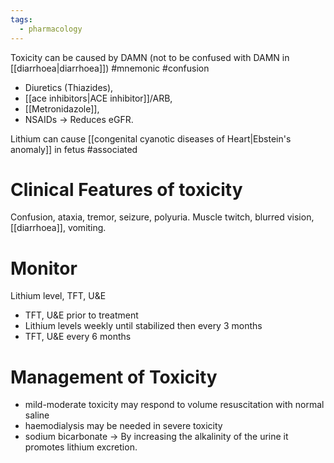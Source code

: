 ```yaml
---
tags:
  - pharmacology
---
```

Toxicity can be caused by DAMN (not to be confused with DAMN in [[diarrhoea|diarrhoea]]) #mnemonic #confusion 
- Diuretics (Thiazides), 
- [[ace inhibitors|ACE inhibitor]]/ARB, 
- [[Metronidazole]], 
- NSAIDs -> Reduces eGFR.

Lithium can cause [[congenital cyanotic diseases of Heart|Ebstein's anomaly]] in fetus #associated 

# Clinical Features of toxicity
Confusion, ataxia, tremor, seizure, polyuria.
Muscle twitch, blurred vision, [[diarrhoea]], vomiting.

# Monitor
Lithium level, TFT, U&E
- TFT, U&E prior to treatment
- Lithium levels weekly until stabilized then every 3 months
- TFT, U&E every 6 months

# Management of Toxicity
- mild-moderate toxicity may respond to volume resuscitation with normal saline
- haemodialysis may be needed in severe toxicity
- sodium bicarbonate -> By increasing the alkalinity of the urine it promotes lithium excretion.